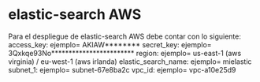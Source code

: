 # elastic-search AWS
Para el despliegue de elastic-search AWS  debe contar con lo siguiente:
access_key: ejemplo= AKIAW********
secret_key: ejemplo= 3Qxkqe93No************************
region:     ejemplo= us-east-1 (aws virginia) / eu-west-1 (aws irlanda)
elastic_search_name: ejemplo= mielastic
subnet_1: ejemplo= subnet-67e8ba2c
vpc_id: ejemplo= vpc-a10e25d9
